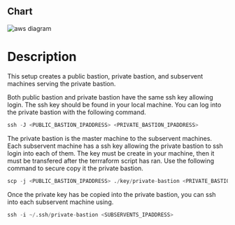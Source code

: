 ## Chart

![aws diagram](https://github.com/Otherotter/practice-terraform/blob/main/aws/playground/vpc-designs/private-public-bastion/VPC-Public-Private-Bastion.png)

# Description
This setup creates a public bastion, private bastion, and subservent machines serving the private bastion.

Both public bastion and private bastion have the same ssh key allowing login. The ssh key should be found in your local machine. You can log into the private bastion with the following command.
```python
ssh -J <PUBLIC_BASTION_IPADDRESS> <PRIVATE_BASTION_IPADDRESS>
```

The private bastion is the master machine to the subservent machines. Each subservent machine has a ssh key allowing the private bastion to ssh login into each of them. The key must be create in your machine, then it must be transfered after the terrraform script has ran. Use the following command to secure copy it the private bastion.
```python
scp -j <PUBLIC_BASTION_IPADDRESS> ./key/private-bastion <PRIVATE_BASTION_IPADDRESS>:~/.ssh
```

Once the private key has be copied into the private bastion, you can ssh into each subservent machine using.
```python
ssh -i ~/.ssh/private-bastion <SUBSERVENTS_IPADDRESS>
```



